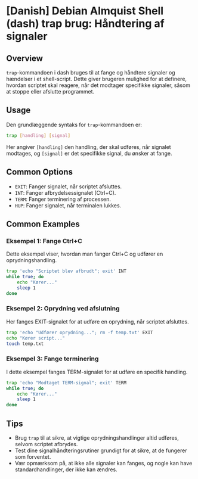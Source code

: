# [Danish] Debian Almquist Shell (dash) trap brug: Håndtering af signaler

## Overview
`trap`-kommandoen i dash bruges til at fange og håndtere signaler og hændelser i et shell-script. Dette giver brugeren mulighed for at definere, hvordan scriptet skal reagere, når det modtager specifikke signaler, såsom at stoppe eller afslutte programmet.

## Usage
Den grundlæggende syntaks for `trap`-kommandoen er:

```sh
trap [handling] [signal]
```

Her angiver `[handling]` den handling, der skal udføres, når signalet modtages, og `[signal]` er det specifikke signal, du ønsker at fange.

## Common Options
- `EXIT`: Fanger signalet, når scriptet afsluttes.
- `INT`: Fanger afbrydelsessignalet (Ctrl+C).
- `TERM`: Fanger terminering af processen.
- `HUP`: Fanger signalet, når terminalen lukkes.

## Common Examples

### Eksempel 1: Fange Ctrl+C
Dette eksempel viser, hvordan man fanger Ctrl+C og udfører en oprydningshandling.

```sh
trap 'echo "Scriptet blev afbrudt"; exit' INT
while true; do
    echo "Kører..."
    sleep 1
done
```

### Eksempel 2: Oprydning ved afslutning
Her fanges EXIT-signalet for at udføre en oprydning, når scriptet afsluttes.

```sh
trap 'echo "Udfører oprydning..."; rm -f temp.txt' EXIT
echo "Kører script..."
touch temp.txt
```

### Eksempel 3: Fange terminering
I dette eksempel fanges TERM-signalet for at udføre en specifik handling.

```sh
trap 'echo "Modtaget TERM-signal"; exit' TERM
while true; do
    echo "Kører..."
    sleep 1
done
```

## Tips
- Brug `trap` til at sikre, at vigtige oprydningshandlinger altid udføres, selvom scriptet afbrydes.
- Test dine signalhåndteringsrutiner grundigt for at sikre, at de fungerer som forventet.
- Vær opmærksom på, at ikke alle signaler kan fanges, og nogle kan have standardhandlinger, der ikke kan ændres.
